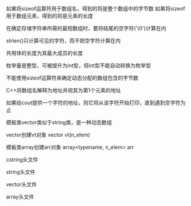 如果将sizeof运算符用于数组名，得到的将是整个数组中的字节数
如果将sizeof用于数组元素，得到的将是元素的长度

在确定存储字符串所需的最短数组时，要将结尾的空字符('\0')计算在内

strlen()只计算可见的字符，而不把空字符计算在内

共用体的长度为其最大成员的长度

枚举量是整型，可被提升为int型，但int型不能自动转换为枚举型

不能使用sizeof运算符来确定动态分配的数组包含的字节数

C++将数组名解释为地址并视其为第1个元素的地址

如果给cout提供一个字符的地址，则它将从该字符开始打印，直到遇到空字符为止

模板类vector类似于string类，是一种动态数组

vector创建vt对象
vector<typename> vt(n_elem)

模板类array创建arr对象
array<typename, n_elem> arr

cstring头文件

string头文件

vector头文件

array头文件